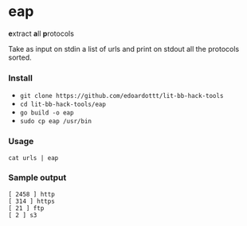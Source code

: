 # eap

**e**xtract **a**ll **p**rotocols

Take as input on stdin a list of urls and print on stdout all the protocols sorted. 

### Install

- `git clone https://github.com/edoardottt/lit-bb-hack-tools`
- `cd lit-bb-hack-tools/eap`
- `go build -o eap`
- `sudo cp eap /usr/bin`

### Usage

`cat urls | eap`

### Sample output

```
[ 2458 ] http
[ 314 ] https
[ 21 ] ftp
[ 2 ] s3
```
